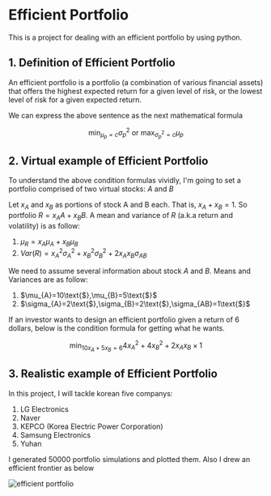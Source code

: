 # Efficient Portfolio

This is a project for dealing with an efficient portfolio by using python.

## 1. Definition of Efficient Portfolio

An efficient portfolio is a portfolio (a combination of various financial assets) that offers the highest expected return for a given level of risk, or the lowest level of risk for a given expected return.

We can express the above sentence as the next mathematical formula

$$
\min_{\mu_{p}=c}\sigma_{p}^{2}\text{ or }\max_{\sigma_{p}^{2}=c}\mu_{p}
$$

## 2. Virtual example of Efficient Portfolio
To understand the above condition formulas vividly, I'm going to set a portfolio comprised of two virtual stocks: $A$ and $B$ 

Let $x_{A}$ and $x_{B}$ as portions of stock A and B each. That is, $x_{A} + x_{B} = 1$. So portfolio $R = x_{A}A + x_{B}B$. 
A mean and variance of $R$ (a.k.a return and volatility) is as follow:
1. $\mu_{R}=x_{A}\mu_{A}+x_{B}\mu_{B}$
2. $Var(R)=x_{A}^{2}\sigma_{A}^{2}+x_{B}^{2}\sigma_{B}^{2}+2x_{A}x_{B}\sigma_{AB}$

We need to assume several information about stock $A$ and $B$. Means and Variances are as follow:

1. $\mu_{A}=10\text{$},\mu_{B}=5\text{$}$
2. $\sigma_{A}=2\text{$},\sigma_{B}=2\text{$},\sigma_{AB}=1\text{$}$

If an investor wants to design an efficient portfolio given a return of 6 dollars, below is the condition formula for getting what he wants. 

$$
\min_{10x_{A}+5x_{B}=6}4x_{A}^{2}+4x_{B}^{2}+2x_{A}x_{B}\times1
$$


## 3. Realistic example of Efficient Portfolio

In this project, I will tackle korean five companys: 
1. LG Electronics
2. Naver
3. KEPCO (Korea Electric Power Corporation)
4. Samsung Electronics 
5. Yuhan

I generated 50000 portfolio simulations and plotted them. Also I drew an efficient frontier as below 

![efficient portfolio](https://user-images.githubusercontent.com/90128043/222964721-2f9383e1-a31f-4235-82ef-f788019efe64.jpg)
